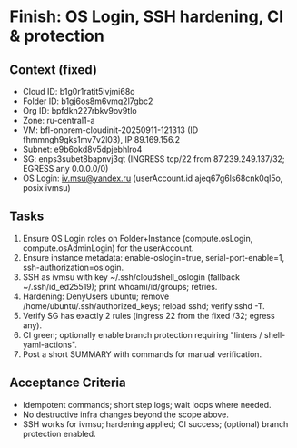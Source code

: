 # Finish: OS Login, SSH hardening, CI & protection

## Context (fixed)
- Cloud ID: b1g0r1ratit5lvjmi68o
- Folder ID: b1gj6os8m6vmq2l7gbc2
- Org ID: bpfdkn227rbkv9ov9tlo
- Zone: ru-central1-a
- VM: bfl-onprem-cloudinit-20250911-121313 (ID fhmmngh9gks1mv7v2l03), IP 89.169.156.2
- Subnet: e9b6okd8v5dpjebhlro4
- SG: enps3subet8bapnvj3qt (INGRESS tcp/22 from 87.239.249.137/32; EGRESS any 0.0.0.0/0)
- OS Login: iv.msu@yandex.ru (userAccount.id ajeq67g6ls68cnk0ql5o, posix ivmsu)

## Tasks
1. Ensure OS Login roles on Folder+Instance (compute.osLogin, compute.osAdminLogin) for the userAccount.
2. Ensure instance metadata: enable-oslogin=true, serial-port-enable=1, ssh-authorization=oslogin.
3. SSH as ivmsu with key ~/.ssh/cloudshell_oslogin (fallback ~/.ssh/id_ed25519); print whoami/id/groups; retries.
4. Hardening: DenyUsers ubuntu; remove /home/ubuntu/.ssh/authorized_keys; reload sshd; verify sshd -T.
5. Verify SG has exactly 2 rules (ingress 22 from the fixed /32; egress any).
6. CI green; optionally enable branch protection requiring "linters / shell-yaml-actions".
7. Post a short SUMMARY with commands for manual verification.

## Acceptance Criteria
- Idempotent commands; short step logs; wait loops where needed.
- No destructive infra changes beyond the scope above.
- SSH works for ivmsu; hardening applied; CI success; (optional) branch protection enabled.
